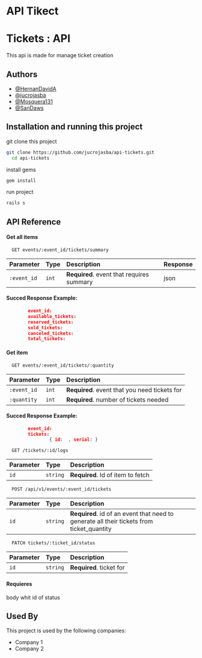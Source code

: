 # API Tikect

# Tickets : API

This api is made for manage ticket creation




## Authors

- [@HernanDavidA](https://www.github.com/HernanDavidA)
- [@jucrojasba ](https://www.github.com/jucrojasba)
- [@Mosquera131 ](https://www.github.com/Mosquera131)
- [@SanDaws ](https://www.github.com/SanDaws )


## Installation and running this project

git clone this project

```bash
git clone https://github.com/jucrojasba/api-tickets.git
  cd api-tickets
```
install gems
```bash
gem install
```
run project
```bash
rails s
```

    
## API Reference

#### Get all items

```http
  GET events/:event_id/tickets/summary
```

| Parameter | Type     | Description                |Response|
| :-------- | :------- | :------------------------- |:----------|
| `:event_id` | `int` | **Required**. event  that requires summary |json|

#### Succed Response Example:
```JSON
        event_id: 
        available_tickets: 
        reserved_tickets: 
        sold_tickets:
        canceled_tickets: 
        total_tickets: 
```

#### Get item

```http
  GET events/:event_id/tickets/:quantity
```

| Parameter | Type     | Description                       |
| :-------- | :------- | :-------------------------------- |
| `:event_id`      | `int` | **Required**. event that you need tickets for   |
| `:quantity`      | `int` | **Required**. number of tickets needed|

#### Succed Response Example:
```JSON
        event_id: 
        tickets:
                { id:  , serial: }
```


```http
  GET /tickets/:id/logs
```

| Parameter | Type     | Description                       |
| :-------- | :------- | :-------------------------------- |
| `id`      | `string` | **Required**. Id of item to fetch |

```http
  POST /api/v1/events/:event_id/tickets
```

| Parameter | Type     | Description                       |
| :-------- | :------- | :-------------------------------- |
| `id`      | `string` | **Required**. id of an event that need to generate all their tickets from ticket_quantity  |

```http
  PATCH tickets/:ticket_id/status
```

| Parameter | Type     | Description                       |
| :-------- | :------- | :-------------------------------- |
| `id`      | `string` | **Required**. ticket for  |

#### Requieres
body whit id of status 







## Used By

This project is used by the following companies:

- Company 1
- Company 2

